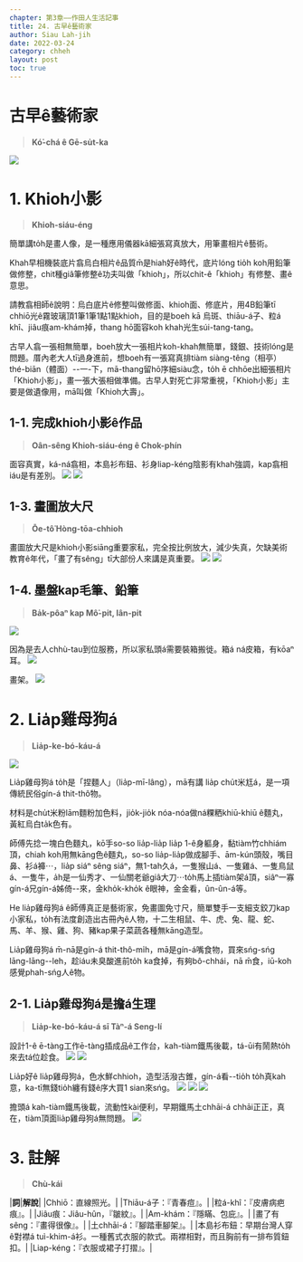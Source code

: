 ```yaml
---
chapter: 第3章——作田人生活記事
title: 24. 古早ê藝術家
author: Siau Lah-jih
date: 2022-03-24
category: chheh
layout: post
toc: true
---
```


# 古早ê藝術家
> **Kó͘-chá ê Gē-su̍t-ka**

![](../too5/17/17-4-7抾小影.jpg)

# 1. Khioh小影
> **Khioh-siáu-éng**

簡單講to̍h是畫人像，是一種應用儀器kā細張寫真放大，用筆畫相片ê藝術。

Khah早相機裝底片翕烏白相片ê品質m̄是hiah好ê時代，底片lóng tio̍h koh用鉛筆做修整，chit種giâ筆修整ê功夫叫做「khioh」，所以chit-ê「khioh」有修整、畫ê意思。

請教翕相師ê說明：烏白底片ê修整叫做修面、khioh面、修底片，用4B鉛筆tī chhiō光ê霧玻璃頂1筆1筆1點1點khioh，目的是boeh kā 烏斑、thiāu-á子、粒á khî、jiâu痕am-khám掉，thang hō͘面容koh khah光生súi-tang-tang。

古早人翕一張相無簡單，boeh放大一張相片koh-khah無簡單，錢銀、技術lóng是問題。厝內老大人tī過身進前，想boeh有一張寫真排tiàm siàng-têng（相亭）thé-biān（體面）--一-下，mā-thang留hō͘序細siàu念，to̍h ē chhōe出細張相片「Khioh小影」，畫一張大張相做準備。古早人對死亡非常重視，「Khioh小影」主要是做遺像用，mā叫做「Khioh大壽」。

## 1-1. 完成khioh小影ê作品
> **Oân-sêng Khioh-siáu-éng ê Chok-phín**

面容真實，ká-ná翕相，本島衫布鈕、衫身liap-kéng陰影有khah強調，kap翕相iáu是有差別。
![](../too5/17/17-4-1抾小影.jpg)
![](../too5/17/17-4-3抾小影.jpg)

## 1-3. 畫圖放大尺
> **Ōe-tô͘ Hòng-tōa-chhioh**

畫圖放大尺是khioh小影siāng重要家私，完全按比例放大，減少失真，欠缺美術教育ê年代，「畫了有sêng」tī大部份人來講是真重要。
![](../too5/17/17-4-4抾小影.jpg)
![](../too5/17/17-4-2抾小影.jpg)


## 1-4. 墨盤kap毛筆、鉛筆
> **Ba̍k-pôaⁿ kap Mô͘-pit, Iân-pit**

![](../too5/17/17-4-7抾小影.jpg)

因為是去人chhù-tau到位服務，所以家私頭á需要裝箱搬徙。箱á ná皮箱，有kōaⁿ耳。
![](../too5/17/17-4-5抾小影.jpg)

畫架。
![](../too5/17/17-4-6抾小影.jpg)


# 2. Lia̍p雞母狗á
> **Lia̍p-ke-bó-káu-á**

![](../too5/17/17-22-2捏雞母狗仔.jpg)

Lia̍p雞母狗á to̍h是「捏麵人」（lia̍p-mī-lâng），mā有講 lia̍p chu̍t米尪á，是一項傳統民俗gín-á thit-thô物。

材料是chu̍t米粉lām麵粉加色料，jio̍k-jio̍k nóa-nóa做ná粿粞khiū-khiū ê麵丸，黃紅烏白ta̍k色有。

師傅先捻一塊白色麵丸，kō͘手so-so lia̍p-lia̍p lia̍p 1-ê身軀身，黏tiàm竹chhiám頂，chiah koh用無kāng色ê麵丸，so-so lia̍p-lia̍p做成腳手、ām-kún頭殼，嘴目鼻、衫á褲⋯，lia̍p siáⁿ sêng siáⁿ，無1-tah久á，一隻猴山á、一隻雞á、一隻鳥鼠á、一隻牛，a̍h是一仙秀才、一仙關老爺giâ大刀⋯to̍h馬上插tiàm架á頂，siâⁿ一寡gín-á兄gín-á姊倚--來，金kho̍k-kho̍k ê眼神，金金看，ûn-ûn-á等。

He lia̍p雞母狗á ê師傅真正是藝術家，免畫圖免寸尺，簡單雙手一支細支鉸刀kap小家私，to̍h有法度創造出古冊內ê人物，十二生相鼠、牛、虎、兔、龍、蛇、馬、羊、猴、雞、狗、豬kap果子菜蔬各種無kāng造型。

Lia̍p雞母狗á m̄-nā是gín-á thit-thô-mi̍h，mā是gín-á嘴食物，買來sńg-sńg lāng-lāng--leh，趁iáu未臭酸進前to̍h ka食掉，有夠bô-chhái，nā m̄食，iū-koh感覺phah-sńg人ê物。

## 2-1. Lia̍p雞母狗á是擔á生理
> **Lia̍p-ke-bó-káu-á sī Tàⁿ-á Seng-lí**

設計1-ê ē-tàng工作ē-tàng插成品ê工作台，kah-tiàm鐵馬後載，tá-ūi有鬧熱to̍h來去tá位趁食。
![](../too5/17/17-22-1捏雞母狗仔.jpg)
![](../too5/17/17-22-3捏雞母狗仔.jpg)

Lia̍p好ê lia̍p雞母狗á，色水鮮chhioh，造型活潑古錐，gín-á看--tio̍h to̍h真kah意，ka-tī無錢tio̍h纏有錢ê序大買1 sian來sńg。
![](../too5/17/17-22-4捏雞母狗仔.jpg)
![](../too5/17/17-22-5捏雞母狗仔.jpg)
![](../too5/17/17-22-6捏雞母狗仔.jpg)

擔頭á kah-tiàm鐵馬後載，流動性kài便利，早期鐵馬土chhāi-á chhāi正正，真在，tiàm頂面lia̍p雞母狗á無問題。
![](../too5/17/17-22-7捏雞母狗仔.jpg)

# 3. 註解
> **Chù-kái**

|**詞**|**解說**|
|Chhiō：直線照光。|
|Thiāu-á子：『青春痘』。|
|粒á-khî：『皮膚病疤痕』。|
|Jiâu痕：Jiâu-hûn，『皺紋』。|
|Am-khám：『隱瞞、包庇』。|
|畫了有sêng：『畫得很像』。|
|土chhāi-á：『腳踏車腳架』。|
|本島衫布鈕：早期台灣人穿ê對襟á tuì-khim-á衫。一種舊式衣服的款式。兩襟相對，而且胸前有一排布質鈕扣。|
|Liap-kéng：『衣服或裙子打摺』。|
